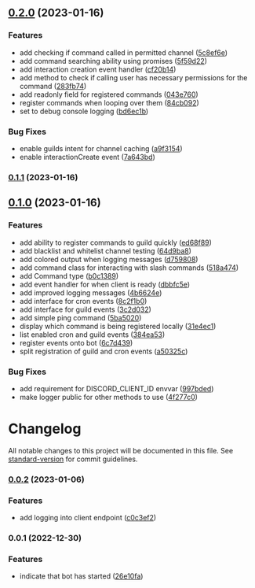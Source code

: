

## [0.2.0](https://github.com/mahyarmirrashed/cotw-bot/compare/v0.1.1...v0.2.0) (2023-01-16)


### Features

* add checking if command called in permitted channel ([5c8ef6e](https://github.com/mahyarmirrashed/cotw-bot/commit/5c8ef6eb153afd71185f0a3ca33b9c012aa23843))
* add command searching ability using promises ([5f59d22](https://github.com/mahyarmirrashed/cotw-bot/commit/5f59d22681ab52d04d04d9466ce1a80f862aa395))
* add interaction creation event handler ([cf20b14](https://github.com/mahyarmirrashed/cotw-bot/commit/cf20b14120c84f0a0ecadad5cafe77de7ff6a06c))
* add method to check if calling user has necessary permissions for the command ([283fb74](https://github.com/mahyarmirrashed/cotw-bot/commit/283fb7464763a7bff9f9c7d640708db0cea3af7f))
* add readonly field for registered commands ([043e760](https://github.com/mahyarmirrashed/cotw-bot/commit/043e760942730cc56361b02cdd8eb87df7fbb1e8))
* register commands when looping over them ([84cb092](https://github.com/mahyarmirrashed/cotw-bot/commit/84cb09252757792fbd10ff735195117c7feeb194))
* set to debug console logging ([bd6ec1b](https://github.com/mahyarmirrashed/cotw-bot/commit/bd6ec1beb6517a5b2dfa77405bc74bf512b8fbb9))


### Bug Fixes

* enable guilds intent for channel caching ([a9f3154](https://github.com/mahyarmirrashed/cotw-bot/commit/a9f3154c82b53bf137612a37daafd30ffd9f38e1))
* enable interactionCreate event ([7a643bd](https://github.com/mahyarmirrashed/cotw-bot/commit/7a643bdcc3a7faf91a6294c131bf278a97b921a8))

### [0.1.1](https://github.com/mahyarmirrashed/cotw-bot/compare/v0.1.0...v0.1.1) (2023-01-16)

## [0.1.0](https://github.com/mahyarmirrashed/cotw-bot/compare/v0.0.2...v0.1.0) (2023-01-16)


### Features

* add ability to register commands to guild quickly ([ed68f89](https://github.com/mahyarmirrashed/cotw-bot/commit/ed68f892ca4d4465ca4dd66de2a365a9ad1aa4bd))
* add blacklist and whitelist channel testing ([64d9ba8](https://github.com/mahyarmirrashed/cotw-bot/commit/64d9ba86a831f4dc9df3f2f157c683cab166c3a3))
* add colored output when logging messages ([d759808](https://github.com/mahyarmirrashed/cotw-bot/commit/d759808eb68801534e605340946cacda0e49ff2f))
* add command class for interacting with slash commands ([518a474](https://github.com/mahyarmirrashed/cotw-bot/commit/518a47496e0fb1bec0d6e71dd2c593b540539e64))
* add Command type ([b0c1389](https://github.com/mahyarmirrashed/cotw-bot/commit/b0c1389df35e566d416ef65def336cc532dfb1ab))
* add event handler for when client is ready ([dbbfc5e](https://github.com/mahyarmirrashed/cotw-bot/commit/dbbfc5e8d284b6cb8f88861b7f01316212987af8))
* add improved logging messages ([4b6624e](https://github.com/mahyarmirrashed/cotw-bot/commit/4b6624edd96254b22067f23407c5c5ec6f3206bb))
* add interface for cron events ([8c2f1b0](https://github.com/mahyarmirrashed/cotw-bot/commit/8c2f1b0fce0b5251fe05025ec011441e79f2101b))
* add interface for guild events ([3c2d032](https://github.com/mahyarmirrashed/cotw-bot/commit/3c2d0328dee4e3b070c424694f49c57ee21d790c))
* add simple ping command ([5ba5020](https://github.com/mahyarmirrashed/cotw-bot/commit/5ba502065af7e6882f7604a8f2c8df14c43934e0))
* display which command is being registered locally ([31e4ec1](https://github.com/mahyarmirrashed/cotw-bot/commit/31e4ec1c865f03af53ac7c6648b328c8feaa810a))
* list enabled cron and guild events ([384ea53](https://github.com/mahyarmirrashed/cotw-bot/commit/384ea532c75f74dd5fdde2e9990f7b0ab4bf2a7d))
* register events onto bot ([6c7d439](https://github.com/mahyarmirrashed/cotw-bot/commit/6c7d4399c48b2013e6ede5746c10807cfbd5201b))
* split registration of guild and cron events ([a50325c](https://github.com/mahyarmirrashed/cotw-bot/commit/a50325ccb08eefc7c1c80344f02a17aa1b4a6bcf))


### Bug Fixes

* add requirement for DISCORD_CLIENT_ID envvar ([997bded](https://github.com/mahyarmirrashed/cotw-bot/commit/997bded674fdd0d030e63d270107e3c22f36a1e9))
* make logger public for other methods to use ([4f277c0](https://github.com/mahyarmirrashed/cotw-bot/commit/4f277c08692456ee67778a1fb5a099830034330a))

# Changelog

All notable changes to this project will be documented in this file. See [standard-version](https://github.com/conventional-changelog/standard-version) for commit guidelines.

### [0.0.2](https://github.com/mahyarmirrashed/cotw-bot/compare/v0.0.1...v0.0.2) (2023-01-06)


### Features

* add logging into client endpoint ([c0c3ef2](https://github.com/mahyarmirrashed/cotw-bot/commit/c0c3ef292a63e3a9762b58a640b401633215c8fc))

### 0.0.1 (2022-12-30)


### Features

* indicate that bot has started ([26e10fa](https://github.com/mahyarmirrashed/cotw-bot/commit/26e10fab763461ffbfcef423086d5464a618450c))